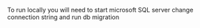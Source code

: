 To run locally you will need to start microsoft SQL server change connection string and run db migration
